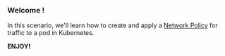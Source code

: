 
<br>

### Welcome !

In this scenario, we'll learn how to create and apply a [Network Policy](https://kubernetes.io/docs/concepts/services-networking/network-policies/) for traffic to a pod in Kubernetes.

**ENJOY!**
